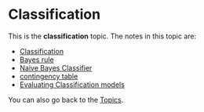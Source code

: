 # Classification
This is the **classification** topic. The notes in this topic are:

- [Classification](Classification/Classification.md)
- [Bayes rule](Classification/Native%20baiyes/Bayes%20rule.md)
- [Naive Bayes Classifier](Classification/Native%20baiyes/Naive%20Bayes%20Classifier.md)
- [contingency table](Classification/contingency%20table.md)
- [Evaluating Classification models](Classification/Evaluating%20Classification%20models.md)

You can also go back to the [Topics](README.md).